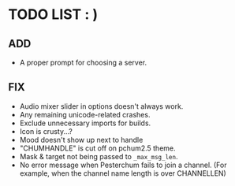 # TODO LIST : )
## ADD
 - A proper prompt for choosing a server.

## FIX
- Audio mixer slider in options doesn't always work.
- Any remaining unicode-related crashes.
- Exclude unnecessary imports for builds.
- Icon is crusty...?
- Mood doesn't show up next to handle
- "CHUMHANDLE" is cut off on pchum2.5 theme.
- Mask & target not being passed to ``_max_msg_len``.
- No error message when Pesterchum fails to join a channel. (For example, when the channel name length is over CHANNELLEN)
